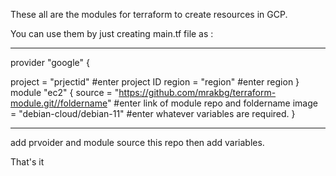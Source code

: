 These all are the modules for terraform to create resources in GCP.

You can use them by just creating main.tf file as :

-----------------------
provider "google" {

  project = "prjectid" #enter project ID
  region  = "region" #enter region
  }
module "ec2" {
  source = "https://github.com/mrakbg/terraform-module.git//foldername" #enter link of module repo and foldername
  image = "debian-cloud/debian-11" #enter whatever variables are required.
}

----------------------------------


add prvoider and module source this repo then add variables.

That's it
